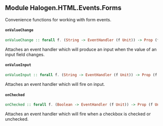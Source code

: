 ## Module Halogen.HTML.Events.Forms

Convenience functions for working with form events.

#### `onValueChange`

``` purescript
onValueChange :: forall f. (String -> EventHandler (f Unit)) -> Prop (f Unit)
```

Attaches an event handler which will produce an input when the value of an
input field changes.

#### `onValueInput`

``` purescript
onValueInput :: forall f. (String -> EventHandler (f Unit)) -> Prop (f Unit)
```

Attaches an event handler which will fire on input.

#### `onChecked`

``` purescript
onChecked :: forall f. (Boolean -> EventHandler (f Unit)) -> Prop (f Unit)
```

Attaches an event handler which will fire when a checkbox is checked or
unchecked.


